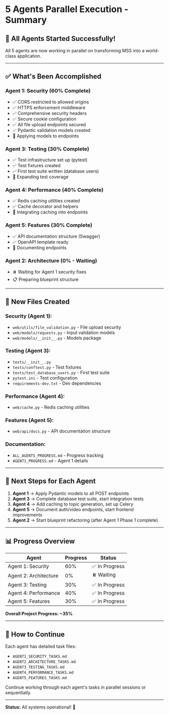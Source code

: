 # 5 Agents Parallel Execution - Summary

## 🚀 All Agents Started Successfully!

All 5 agents are now working in parallel on transforming MSS into a world-class application.

---

## ✅ What's Been Accomplished

### Agent 1: Security (60% Complete)
- ✅ CORS restricted to allowed origins
- ✅ HTTPS enforcement middleware
- ✅ Comprehensive security headers
- ✅ Secure cookie configuration
- ✅ All file upload endpoints secured
- ✅ Pydantic validation models created
- 🚧 Applying models to endpoints

### Agent 3: Testing (30% Complete)
- ✅ Test infrastructure set up (pytest)
- ✅ Test fixtures created
- ✅ First test suite written (database users)
- 🚧 Expanding test coverage

### Agent 4: Performance (40% Complete)
- ✅ Redis caching utilities created
- ✅ Cache decorator and helpers
- 🚧 Integrating caching into endpoints

### Agent 5: Features (30% Complete)
- ✅ API documentation structure (Swagger)
- ✅ OpenAPI template ready
- 🚧 Documenting endpoints

### Agent 2: Architecture (0% - Waiting)
- ⏸️ Waiting for Agent 1 security fixes
- 📋 Preparing blueprint structure

---

## 📁 New Files Created

### Security (Agent 1):
- `web/utils/file_validation.py` - File upload security
- `web/models/requests.py` - Input validation models
- `web/models/__init__.py` - Models package

### Testing (Agent 3):
- `tests/__init__.py`
- `tests/conftest.py` - Test fixtures
- `tests/test_database_users.py` - First test suite
- `pytest.ini` - Test configuration
- `requirements-dev.txt` - Dev dependencies

### Performance (Agent 4):
- `web/cache.py` - Redis caching utilities

### Features (Agent 5):
- `web/api/docs.py` - API documentation structure

### Documentation:
- `ALL_AGENTS_PROGRESS.md` - Progress tracking
- `AGENT1_PROGRESS.md` - Agent 1 details

---

## 🎯 Next Steps for Each Agent

1. **Agent 1** → Apply Pydantic models to all POST endpoints
2. **Agent 3** → Complete database test suite, start integration tests
3. **Agent 4** → Add caching to topic generation, set up Celery
4. **Agent 5** → Document auth/video endpoints, start frontend improvements
5. **Agent 2** → Start blueprint refactoring (after Agent 1 Phase 1 complete)

---

## 📊 Progress Overview

| Agent | Progress | Status |
|-------|----------|--------|
| Agent 1: Security | 60% | ✅ In Progress |
| Agent 2: Architecture | 0% | ⏸️ Waiting |
| Agent 3: Testing | 30% | ✅ In Progress |
| Agent 4: Performance | 40% | ✅ In Progress |
| Agent 5: Features | 30% | ✅ In Progress |

**Overall Project Progress: ~35%**

---

## 🔄 How to Continue

Each agent has detailed task files:
- `AGENT1_SECURITY_TASKS.md`
- `AGENT2_ARCHITECTURE_TASKS.md`
- `AGENT3_TESTING_TASKS.md`
- `AGENT4_PERFORMANCE_TASKS.md`
- `AGENT5_FEATURES_TASKS.md`

Continue working through each agent's tasks in parallel sessions or sequentially.

---

**Status:** All systems operational! 🎉

